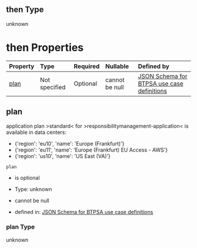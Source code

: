 ## then Type

unknown

# then Properties

| Property      | Type          | Required | Nullable       | Defined by                                                                                                                                                                                                                                      |
| :------------ | :------------ | :------- | :------------- | :---------------------------------------------------------------------------------------------------------------------------------------------------------------------------------------------------------------------------------------------- |
| [plan](#plan) | Not specified | Optional | cannot be null | [JSON Schema for BTPSA use case definitions](btpsa-usecase-properties-services-items-allof-2-then-allof-42-then-allof-0-then-properties-plan.md "undefined#/properties/services/items/allOf/2/then/allOf/42/then/allOf/0/then/properties/plan") |

## plan

application plan >standard< for >responsibilitymanagement-application< is available in data centers:

*   {'region': 'eu10', 'name': 'Europe (Frankfurt)'}
*   {'region': 'eu11', 'name': 'Europe (Frankfurt) EU Access - AWS'}
*   {'region': 'us10', 'name': 'US East (VA)'}

`plan`

*   is optional

*   Type: unknown

*   cannot be null

*   defined in: [JSON Schema for BTPSA use case definitions](btpsa-usecase-properties-services-items-allof-2-then-allof-42-then-allof-0-then-properties-plan.md "undefined#/properties/services/items/allOf/2/then/allOf/42/then/allOf/0/then/properties/plan")

### plan Type

unknown
